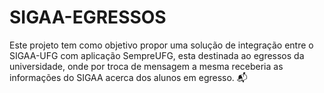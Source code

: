 # SIGAA-EGRESSOS

Este projeto tem como objetivo propor uma solução de integração entre o SIGAA-UFG com aplicação SempreUFG, esta destinada ao egressos da universidade, onde por troca de mensagem  a mesma receberia as informações do SIGAA acerca dos alunos em egresso. :mailbox_with_mail:

